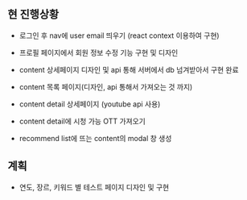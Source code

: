 ## 현 진행상황

- 로그인 후 nav에 user email 띄우기 (react context 이용하여 구현)
- 프로필 페이지에서 회원 정보 수정 기능 구현 및 디자인
- content 상세페이지 디자인 및 api 통해 서버에서 db 넘겨받아서 구현 완료

- content 목록 페이지(디자인, api 통해서 가져오는 것 까지)
- content detail 상세페이지 (youtube api 사용)

- content detail에 시청 가능 OTT 가져오기
- recommend list에 뜨는 content의 modal 창 생성

## 계획

- 연도, 장르, 키워드 별 테스트 페이지 디자인 및 구현
